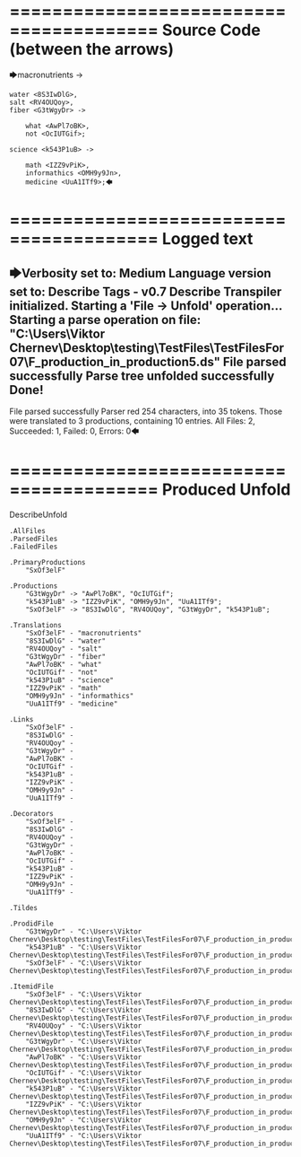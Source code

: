 ========================================
Source Code (between the arrows)
========================================

🡆macronutrients <SxOf3elF> ->

	water <8S3IwDlG>,
    salt <RV4OUQoy>,
    fiber <G3tWgyDr> ->

        what <AwPl7oBK>,
        not <OcIUTGif>;
	
	science <k543P1uB> ->
		
		math <IZZ9vPiK>,
		informathics <OMH9y9Jn>,
		medicine <UuA1ITf9>;🡄

========================================
Logged text
========================================

🡆Verbosity set to: Medium
Language version set to: Describe Tags - v0.7
Describe Transpiler initialized.
Starting a 'File -> Unfold' operation...
Starting a parse operation on file: "C:\Users\Viktor Chernev\Desktop\testing\TestFiles\TestFilesFor07\F_production_in_production5.ds"
File parsed successfully
Parse tree unfolded successfully
Done!
------------------------
File parsed successfully
Parser red 254 characters, into 35 tokens.
Those were translated to 3 productions, containing 10 entries.
All Files: 2, Succeeded: 1, Failed: 0, Errors: 0🡄

========================================
Produced Unfold
========================================

DescribeUnfold

    .AllFiles
    .ParsedFiles
    .FailedFiles

    .PrimaryProductions
        "SxOf3elF" 

    .Productions
        "G3tWgyDr" -> "AwPl7oBK", "OcIUTGif";
        "k543P1uB" -> "IZZ9vPiK", "OMH9y9Jn", "UuA1ITf9";
        "SxOf3elF" -> "8S3IwDlG", "RV4OUQoy", "G3tWgyDr", "k543P1uB";

    .Translations
        "SxOf3elF" - "macronutrients"
        "8S3IwDlG" - "water"
        "RV4OUQoy" - "salt"
        "G3tWgyDr" - "fiber"
        "AwPl7oBK" - "what"
        "OcIUTGif" - "not"
        "k543P1uB" - "science"
        "IZZ9vPiK" - "math"
        "OMH9y9Jn" - "informathics"
        "UuA1ITf9" - "medicine"

    .Links
        "SxOf3elF" - 
        "8S3IwDlG" - 
        "RV4OUQoy" - 
        "G3tWgyDr" - 
        "AwPl7oBK" - 
        "OcIUTGif" - 
        "k543P1uB" - 
        "IZZ9vPiK" - 
        "OMH9y9Jn" - 
        "UuA1ITf9" - 

    .Decorators
        "SxOf3elF" - 
        "8S3IwDlG" - 
        "RV4OUQoy" - 
        "G3tWgyDr" - 
        "AwPl7oBK" - 
        "OcIUTGif" - 
        "k543P1uB" - 
        "IZZ9vPiK" - 
        "OMH9y9Jn" - 
        "UuA1ITf9" - 

    .Tildes

    .ProdidFile
        "G3tWgyDr" - "C:\Users\Viktor Chernev\Desktop\testing\TestFiles\TestFilesFor07\F_production_in_production5.ds"
        "k543P1uB" - "C:\Users\Viktor Chernev\Desktop\testing\TestFiles\TestFilesFor07\F_production_in_production5.ds"
        "SxOf3elF" - "C:\Users\Viktor Chernev\Desktop\testing\TestFiles\TestFilesFor07\F_production_in_production5.ds"

    .ItemidFile
        "SxOf3elF" - "C:\Users\Viktor Chernev\Desktop\testing\TestFiles\TestFilesFor07\F_production_in_production5.ds"
        "8S3IwDlG" - "C:\Users\Viktor Chernev\Desktop\testing\TestFiles\TestFilesFor07\F_production_in_production5.ds"
        "RV4OUQoy" - "C:\Users\Viktor Chernev\Desktop\testing\TestFiles\TestFilesFor07\F_production_in_production5.ds"
        "G3tWgyDr" - "C:\Users\Viktor Chernev\Desktop\testing\TestFiles\TestFilesFor07\F_production_in_production5.ds"
        "AwPl7oBK" - "C:\Users\Viktor Chernev\Desktop\testing\TestFiles\TestFilesFor07\F_production_in_production5.ds"
        "OcIUTGif" - "C:\Users\Viktor Chernev\Desktop\testing\TestFiles\TestFilesFor07\F_production_in_production5.ds"
        "k543P1uB" - "C:\Users\Viktor Chernev\Desktop\testing\TestFiles\TestFilesFor07\F_production_in_production5.ds"
        "IZZ9vPiK" - "C:\Users\Viktor Chernev\Desktop\testing\TestFiles\TestFilesFor07\F_production_in_production5.ds"
        "OMH9y9Jn" - "C:\Users\Viktor Chernev\Desktop\testing\TestFiles\TestFilesFor07\F_production_in_production5.ds"
        "UuA1ITf9" - "C:\Users\Viktor Chernev\Desktop\testing\TestFiles\TestFilesFor07\F_production_in_production5.ds"

